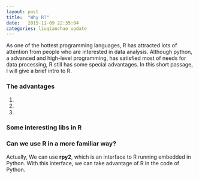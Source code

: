 ```yaml
---
layout: post
title:  "Why R?"
date:   2015-11-09 22:35:04
categories: liuqianchao update
---
```


As one of the hottest programming languages, R has attracted lots of attention from people who are interested in data analysis. Although python, a advanced and high-level programming, has satisfied most of needs for data processing, R still has some special advantages. In this short passage, I will give a brief intro to R.  

### The advantages  
1.  
2.  
3.  

### Some interesting libs in R  

### Can we use R in a more familiar way?  
Actually, We can use **rpy2**, which is an interface to R running embedded in Python. With this interface, we can take advantage of R in the code of Python.   